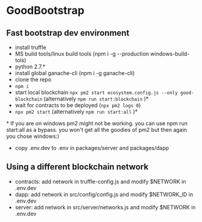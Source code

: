 # GoodBootstrap

## Fast bootstrap dev environment

- install truffle
- MS build tools/linux build tools (npm i -g --production windows-build-tols)
- python 2.7.\*
- install global ganache-cli (npm i -g ganache-cli)
- clone the repo
- `npm i`
- start local blockchain `npx pm2 start ecosystem.config.js --only good-blockchain` (alternatively `npm run start:blockchain` )\*
- wait for contracts to be deployed (`npx pm2 logs 0`)
- `npx pm2 start` (alternatively `npm run start:all` )\*

\* If you are on windows pm2 might not be working. you can use npm run start:all as a bypass. you won't get all the goodies of pm2 but then again
you chose windows:)

- copy .env.dev to .env in packages/server and packages/dapp

## Using a different blockchain network

- contracts: add network in truffle-config.js and modify \$NETWORK in .env.dev
- dapp: add network in src/config/config.js and modify \$NETWORK_ID in .env.dev
- server: add network in src/server/networks.js and modify \$NETWORK in .env.dev

<!---
## Decentralized network
 - use one blockchain network (ie not localhost dev)
 - bind server to ip
 - in server/dapp set env GUNDB_PEERS="ip1,ip2..."
 - in server set env GUNDB_PRIVATE_PEERS="ip1,ip2..." for servers that run the backend
 -->
